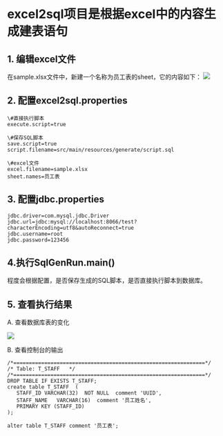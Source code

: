 # excel2sql项目是根据excel中的内容生成建表语句 #


## 1. 编辑excel文件 ##
在sample.xlsx文件中，新建一个名称为员工表的sheet，它的内容如下：
![](http://i.imgur.com/hLjn5Nz.png)

## 2. 配置excel2sql.properties ##

    \#直接执行脚本
    execute.script=true
    
    \#保存SQL脚本
    save.script=true
    script.filename=src/main/resources/generate/script.sql
    
    \#excel文件
    excel.filename=sample.xlsx
    sheet.names=员工表


## 3. 配置jdbc.properties ##
    jdbc.driver=com.mysql.jdbc.Driver
    jdbc.url=jdbc:mysql://localhost:8066/test?characterEncoding=utf8&autoReconnect=true
    jdbc.username=root
    jdbc.password=123456

## 4.执行SqlGenRun.main() ##
程度会根据配置，是否保存生成的SQL脚本，是否直接执行脚本到数据库。


## 5. 查看执行结果 ##
A. 查看数据库表的变化

![](http://i.imgur.com/jNdIA4r.png)

B. 查看控制台的输出

    /*==============================================================*/
    /* Table: T_STAFF   */
    /*==============================================================*/
    DROP TABLE IF EXISTS T_STAFF;
    create table T_STAFF  ( 
       STAFF_ID VARCHAR(32)  NOT NULL  comment 'UUID',
       STAFF_NAME   VARCHAR(16)  comment '员工姓名',
       PRIMARY KEY (STAFF_ID)
    );
    
    alter table T_STAFF comment '员工表';



